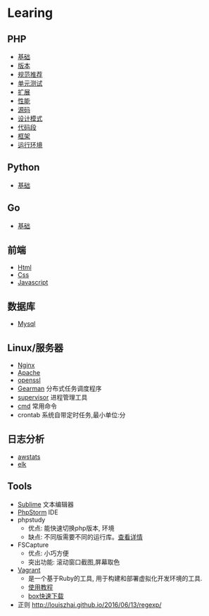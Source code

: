 # Learing

## PHP
- [基础](php/base.md)
- [版本](php/version.md)
- [规范推荐](php/recommendations.md)
- [单元测试](php/phpunit.md)
- [扩展](php/extension.md)
- [性能](php/performance.md)
- [源码](php/source.md)
- [设计模式](https://github.com/jpher/designPatterns)
- [代码段](php/code.md)
- [框架](php/framework.md)
- [运行环境](php/runing.md)

## Python
- [基础](python/base.md)

## Go
- [基础](go/base.md)

## 前端
- [Html](front/html.md)
- [Css](front/css.md)
- [Javascript](front/javascript.md)

## 数据库
- [Mysql](database/Mysql.md)

## Linux/服务器
- [Nginx](server/Nginx.md)
- [Apache](server/Apache.md)
- [openssl](server/Openssl.md)
- [Gearman](server/gearman.md) 分布式任务调度程序
- [supervisor](server/supervisor.md) 进程管理工具
- [cmd](server/shell.md) 常用命令
- crontab 系统自带定时任务,最小单位:分

## 日志分析
- [awstats](log/awstats.md)
- [elk](log/elk.md)

## Tools
- [Sublime](tool/sublime.md) 文本编辑器
- [PhpStorm](tool/phpstorm.md) IDE
- phpstudy
    - 优点: 能快速切换php版本, 环境
    - 缺点: 不同版需要不同的运行库。[查看详情](http://www.phpstudy.net/a.php/184.html)
- FSCapture
    - 优点: 小巧方便
    - 突出功能: 滚动窗口截图,屏幕取色
- [Vagrant](https://www.vagrantup.com/) 
    - 是一个基于Ruby的工具, 用于构建和部署虚拟化开发环境的工具.
    - [使用教程](https://github.com/astaxie/go-best-practice/blob/master/ebook/zh/01.2.md)
    - [box快速下载](https://github.com/everyx/vagrant-box-download-helper-everyx.user.js)
- 正则
    http://louiszhai.github.io/2016/06/13/regexp/